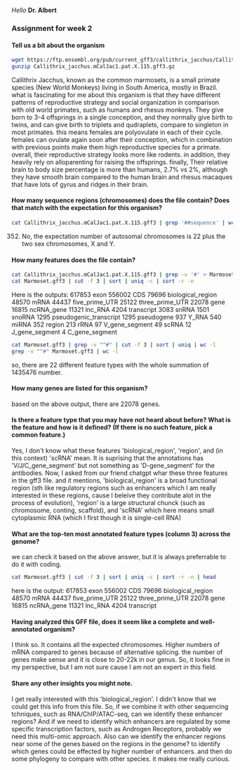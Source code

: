 *Hello* **Dr. Albert**

### Assignment for week 2

#### Tell us a bit about the organism
```bash
wget https://ftp.ensembl.org/pub/current_gff3/callithrix_jacchus/Callithrix_jacchus.mCalJac1.pat.X.115.gff3.gz
gunzip Callithrix_jacchus.mCalJac1.pat.X.115.gff3.gz
```
Callithrix Jacchus, known as the common marmosets, is a small primate species (New World Monkeys) living in South America, mostly in Brazil. what is fascinating for me about this organism is that they have different patterns of reproductive strategy and social organization in comparison with old world primates, such as humans and rhesus monkeys. They give born to 3-4 offsprings in a single conception, and they normally give birth to twins, and can give birth to triplets and qudraplets, compare to singleton in most primates. this means females are polyovulate in each of their cycle. females can ovulate again soon after their conception, which in combination with previous points make them high reproductive species for a primate. overall, their reproductive strategy looks more like rodents. in addition, they heavily rely on alloparenting for raising the offsprings. finally, Their relative brain to body size percentage is more than humans, 2.7% vs 2%, although they have smooth brain compared to the human brain and rhesus macaques that have lots of gyrus and ridges in their brain.

#### How many sequence regions (chromosomes) does the file contain? Does that match with the expectation for this organism?
```bash
cat Callithrix_jacchus.mCalJac1.pat.X.115.gff3 | grep '##sequence' | wc -l
```
352. No, the expectation number of autosomal chromosomes is 22 plus the two sex chromosomes, X and Y. 

#### How many features does the file contain?
```bash
cat Callithrix_jacchus.mCalJac1.pat.X.115.gff3 | grep -v '#' > Marmoset.gff3 #remove everything that starts with a comment to filter it to regions that do not contain the number sign
cat Marmoset.gff3 | cut -f 3 | sort | uniq -c | sort -r -n
```
Here is the outputs:
617853 exon
556002 CDS
79696 biological_region
48570 mRNA
44437 five_prime_UTR
25122 three_prime_UTR
22078 gene
16815 ncRNA_gene
11321 lnc_RNA
4204 transcript
3083 snRNA
1501 snoRNA
1295 pseudogenic_transcript
1295 pseudogene
937 Y_RNA
540 miRNA
352 region
213 rRNA
97 V_gene_segment
49 scRNA
12 J_gene_segment
4 C_gene_segment
```bash
cat Marmoset.gff3 | grep -v "^#" | cut -f 3 | sort | uniq | wc -l
grep -v "^#" Marmoset.gff3 | wc -l
```
so, there are 22 different feature types with the whole summation of 1435476 number.

#### How many genes are listed for this organism?
based on the above output, there are 22078 genes.

#### Is there a feature type that you may have not heard about before? What is the feature and how is it defined? (If there is no such feature, pick a common feature.)

Yes, I don't know what these features 'biological_region', 'region', and (in this context) 'scRNA' mean. It is suprising that the annotations has 'V/J/C_gene_segment' but not something as 'D-gene_segment' for the antibodies. Now, I asked from our friend chatgpt whar these three features in the gff3 file. and it mentions, 'biological_region' is a broad functional region (sth like regulatory regions such as enhancers which I am really interested in these regions, cause I beleive they contribute alot in the process of evolution), 'region' is a large structural chunck (such as chromosome, conting, scaffold), and 'scRNA' which here means small cytoplasmic RNA (which I first though it is single-cell RNA)

#### What are the top-ten most annotated feature types (column 3) across the genome?
we can check it based on the above answer, but it is always preferrable to do it with coding.
```bash
cat Marmoset.gff3 | cut -f 3 | sort | uniq -c | sort -r -n | head
```
here is the output:
617853 exon
556002 CDS
79696 biological_region
48570 mRNA
44437 five_prime_UTR
25122 three_prime_UTR
22078 gene
16815 ncRNA_gene
11321 lnc_RNA
4204 transcript

#### Having analyzed this GFF file, does it seem like a complete and well-annotated organism?
I think so. It contains all the expected chromosomes. Higher numbers of mRNA compared to genes because of alternative splicing. the number of genes make sense and it is close to 20-22k in our genus. So, it looks fine in my perspective, but I am not sure cause I am not an expert in this field.

#### Share any other insights you might note.
I get really interested with this 'biological_region'. I didn't know that we could get this info from this file. So, if we combine it with other sequencing tchniques, such as RNA/ChIP/ATAC-seq, can we identify these enhancer regions? And if we need to identify which enhancers are regulated by some specific transcription factors, such as Androgen Receptors, probably we need this multi-omic approach. Also can we identify the enhancer regions near some of the genes based on the regions in the genome? to identify which genes could be effected by higher number of enhancers. and then do some phylogeny to compare with other species. it makes me really curious.
